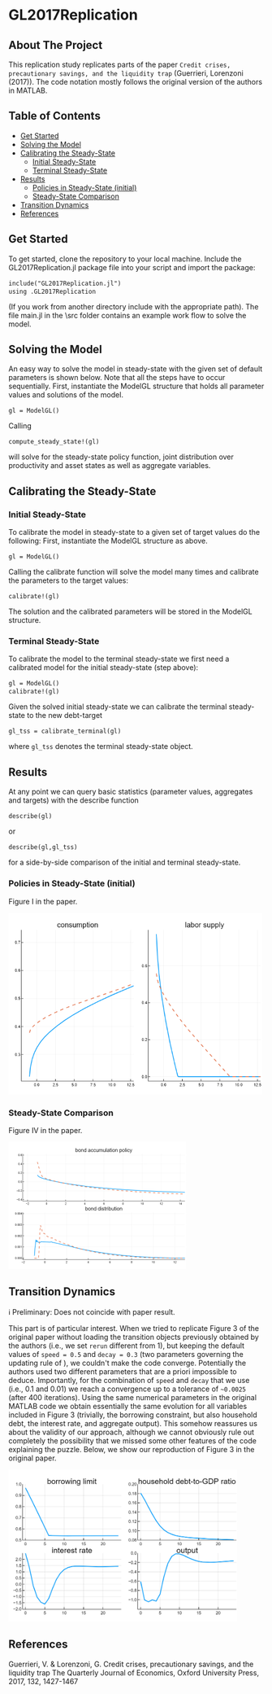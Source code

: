 # GL2017Replication

## About The Project

This replication study replicates parts of the paper `Credit crises, precautionary savings, and the liquidity trap` (Guerrieri, Lorenzoni (2017)). The code notation mostly follows the original version of the authors in MATLAB.
 
## Table of Contents
 
  - [Get Started](#get-started)
  - [Solving the Model](#solving-the-model)
  - [Calibrating the Steady-State](#calibrating-the-steady-state)
    - [Initial Steady-State](#initial-steady-state)
    - [Terminal Steady-State](#terminal-steady-state)
  - [Results](#results)
    - [Policies in Steady-State (initial)](#policies-in-steady-state-initial)
    - [Steady-State Comparison](#steady-state-comparison)
  - [Transition Dynamics](#transition-dynamics)
  - [References](#references)

## Get Started

To get started, clone the repository to your local machine. Include the GL2017Replication.jl package file into your script and import the package:
```
include("GL2017Replication.jl")
using .GL2017Replication
```
(If you work from another directory include with the appropriate path). The file main.jl in the \src folder contains an example work flow to solve the model.

## Solving the Model

An easy way to solve the model in steady-state with the given set of default parameters is shown below. Note that all the steps have to occur sequentially.
First, instantiate the ModelGL structure that holds all parameter values and solutions of the model.
```
gl = ModelGL() 
```
Calling 
```
compute_steady_state!(gl)
``` 
will solve for the steady-state policy function, joint distribution over productivity and asset states as well as aggregate variables.
 

## Calibrating the Steady-State 

### Initial Steady-State

To calibrate the model in steady-state to a given set of target values do the following:
First, instantiate the ModelGL structure as above.
```
gl = ModelGL() 
```
Calling the calibrate function will solve the model many times and calibrate the parameters to the target values:
```
calibrate!(gl)
```
The solution and the calibrated parameters will be stored in the ModelGL structure.

### Terminal Steady-State

To calibrate the model to the terminal steady-state we first need a calibrated model for the initial steady-state (step above):
```
gl = ModelGL()  
calibrate!(gl)
``` 
Given the solved initial steady-state we can calibrate the terminal steady-state to the new debt-target
```
gl_tss = calibrate_terminal(gl)
``` 
where `gl_tss` denotes the terminal steady-state object.

## Results
At any point we can query basic statistics (parameter values, aggregates and targets) with the describe function
```
describe(gl)
``` 
or
```
describe(gl,gl_tss)
``` 
for a side-by-side comparison of the initial and terminal steady-state.

### Policies in Steady-State (initial)
Figure I in the paper.
<p float="left">
  <img src="images/figure1.png"    width="500"  /> 
</p> 

### Steady-State Comparison
Figure IV in the paper.
<p float="left"> 
  <img src="images/figure4.png"      width="350" />
</p> 


## Transition Dynamics
:information_source: Preliminary: Does not coincide with paper result.

This part is of particular interest. When we tried to replicate Figure 3 of the original paper without loading the transition objects previously obtained by the authors (i.e., we set `rerun` different from 1), but keeping the default values of `speed = 0.5` and `decay = 0.3` (two parameters governing the updating rule of ), we couldn't make the code converge. Potentially the authors used two different parameters that are a priori impossible to deduce. Importantly, for the combination of `speed` and `decay` that we use (i.e., 0.1 and 0.01) we reach a convergence up to a tolerance of `~0.0025` (after 400 iterations). Using the same numerical parameters in the original MATLAB code we obtain essentially the same evolution for all variables included in Figure 3 (trivially, the borrowing constraint, but also household debt, the interest rate, and aggregate output). This somehow reassures us about the validity of our approach, although we cannot obviously rule out completely the possibility that we missed some other features of the code explaining the puzzle. 
Below, we show our reproduction of Figure 3 in the original paper.

<p float="left"> 
  <img src="images/trans.png"      width="450" />
</p> 

## References 
Guerrieri, V. & Lorenzoni, G.
Credit crises, precautionary savings, and the liquidity trap 
The Quarterly Journal of Economics, Oxford University Press, 2017, 132, 1427-1467